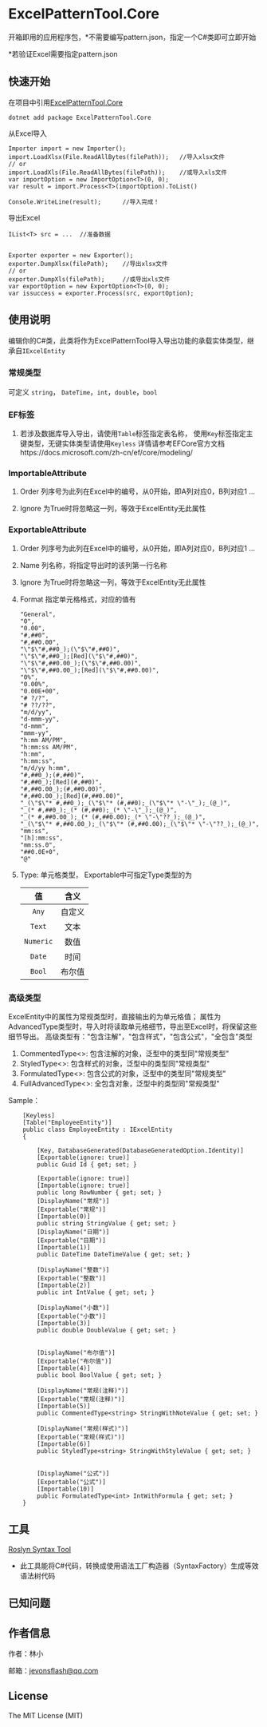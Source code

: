 # ExcelPatternTool.Core

开箱即用的应用程序包，*不需要编写pattern.json，指定一个C#类即可立即开始

*若验证Excel需要指定pattern.json

## 快速开始

在项目中引用[ExcelPatternTool.Core]( https://www.nuget.org/packages/ExcelPatternTool.Core)


```
dotnet add package ExcelPatternTool.Core
```

从Excel导入
```
Importer import = new Importer();
import.LoadXlsx(File.ReadAllBytes(filePath));   //导入xlsx文件
// or
import.LoadXls(File.ReadAllBytes(filePath));    //或导入xls文件
var importOption = new ImportOption<T>(0, 0);
var result = import.Process<T>(importOption).ToList()

Console.WriteLine(result);      //导入完成！

```

导出Excel
```
IList<T> src = ...  //准备数据


Exporter exporter = new Exporter();
exporter.DumpXlsx(filePath);    //导出xlsx文件
// or
exporter.DumpXls(filePath);     //或导出xls文件
var exportOption = new ExportOption<T>(0, 0);
var issuccess = exporter.Process(src, exportOption);
```

## 使用说明

编辑你的C#类，此类将作为ExcelPatternTool导入导出功能的承载实体类型，继承自`IExcelEntity`

### 常规类型 

可定义 `string`， `DateTime`，`int`，`double`，`bool`

### EF标签
1. 若涉及数据库导入导出，请使用`Table`标签指定表名称， 使用`Key`标签指定主键类型，无键实体类型请使用`Keyless`
详情请参考EFCore官方文档https://docs.microsoft.com/zh-cn/ef/core/modeling/

### ImportableAttribute
1. Order 列序号为此列在Excel中的编号，从0开始，即A列对应0，B列对应1 ...

2. Ignore 为True时将忽略这一列，等效于ExcelEntity无此属性

### ExportableAttribute
1. Order 列序号为此列在Excel中的编号，从0开始，即A列对应0，B列对应1 ...

2. Name 列名称，将指定导出时的该列第一行名称

3. Ignore 为True时将忽略这一列，等效于ExcelEntity无此属性

4. Format 指定单元格格式，对应的值有

    ```
    "General",
    "0",
    "0.00",
    "#,##0",
    "#,##0.00",
    "\"$\"#,##0_);(\"$\"#,##0)",
    "\"$\"#,##0_);[Red](\"$\"#,##0)",
    "\"$\"#,##0.00_);(\"$\"#,##0.00)",
    "\"$\"#,##0.00_);[Red](\"$\"#,##0.00)",
    "0%",
    "0.00%",
    "0.00E+00",
    "# ?/?",
    "# ??/??",
    "m/d/yy",
    "d-mmm-yy",
    "d-mmm",
    "mmm-yy",
    "h:mm AM/PM",
    "h:mm:ss AM/PM",
    "h:mm",
    "h:mm:ss",
    "m/d/yy h:mm",
    "#,##0_);(#,##0)",
    "#,##0_);[Red](#,##0)",
    "#,##0.00_);(#,##0.00)",
    "#,##0.00_);[Red](#,##0.00)",
    "_(\"$\"* #,##0_);_(\"$\"* (#,##0);_(\"$\"* \"-\"_);_(@_)",
    "_(* #,##0_);_(* (#,##0);_(* \"-\"_);_(@_)",
    "_(* #,##0.00_);_(* (#,##0.00);_(* \"-\"??_);_(@_)",
    "_(\"$\"* #,##0.00_);_(\"$\"* (#,##0.00);_(\"$\"* \"-\"??_);_(@_)",
    "mm:ss",
    "[h]:mm:ss",
    "mm:ss.0",
    "##0.0E+0",
    "@"
    ```
   

5. Type: 单元格类型， Exportable中可指定Type类型的为

    值 | 含义 
    :----------: | :-----------:
    `Any`        | 自定义     
    `Text`       | 文本     
    `Numeric`    | 数值     
    `Date`       | 时间     
    `Bool`       | 布尔值     
  
### 高级类型

ExcelEntity中的属性为常规类型时，直接输出的为单元格值；
属性为AdvancedType类型时，导入时将读取单元格细节，导出至Excel时，将保留这些细节导出。
高级类型有："包含注解"，"包含样式"，"包含公式"，"全包含"类型

1. CommentedType<>: 包含注解的对象，泛型中的类型同"常规类型"
2. StyledType<>: 包含样式的对象，泛型中的类型同"常规类型"
3. FormulatedType<>: 包含公式的对象，泛型中的类型同"常规类型"
4. FullAdvancedType<>: 全包含对象，泛型中的类型同"常规类型"

Sample：
```
    [Keyless]
    [Table("EmployeeEntity")]
    public class EmployeeEntity : IExcelEntity
    {

        [Key, DatabaseGenerated(DatabaseGeneratedOption.Identity)]
        [Exportable(ignore: true)]
        public Guid Id { get; set; }

        [Exportable(ignore: true)]
        [Importable(ignore: true)]
        public long RowNumber { get; set; }
        [DisplayName("常规")]
        [Exportable("常规")]
        [Importable(0)]
        public string StringValue { get; set; }
        [DisplayName("日期")]
        [Exportable("日期")]
        [Importable(1)]
        public DateTime DateTimeValue { get; set; }

        [DisplayName("整数")]
        [Exportable("整数")]
        [Importable(2)]
        public int IntValue { get; set; }

        [DisplayName("小数")]
        [Exportable("小数")]
        [Importable(3)]
        public double DoubleValue { get; set; }


        [DisplayName("布尔值")]
        [Exportable("布尔值")]
        [Importable(4)]
        public bool BoolValue { get; set; }

        [DisplayName("常规(注释)")]
        [Exportable("常规(注释)")]
        [Importable(5)]
        public CommentedType<string> StringWithNoteValue { get; set; }

        [DisplayName("常规(样式)")]
        [Exportable("常规(样式)")]
        [Importable(6)]
        public StyledType<string> StringWithStyleValue { get; set; }


        [DisplayName("公式")]
        [Exportable("公式")]
        [Importable(10)]
        public FormulatedType<int> IntWithFormula { get; set; }
    }

```


## 工具

[Roslyn Syntax Tool](https://github.com/jevonsflash/RoslynSyntaxTool)

* 此工具能将C#代码，转换成使用语法工厂构造器（SyntaxFactory）生成等效语法树代码


## 已知问题



## 作者信息

作者：林小

邮箱：jevonsflash@qq.com



## License

The MIT License (MIT)
